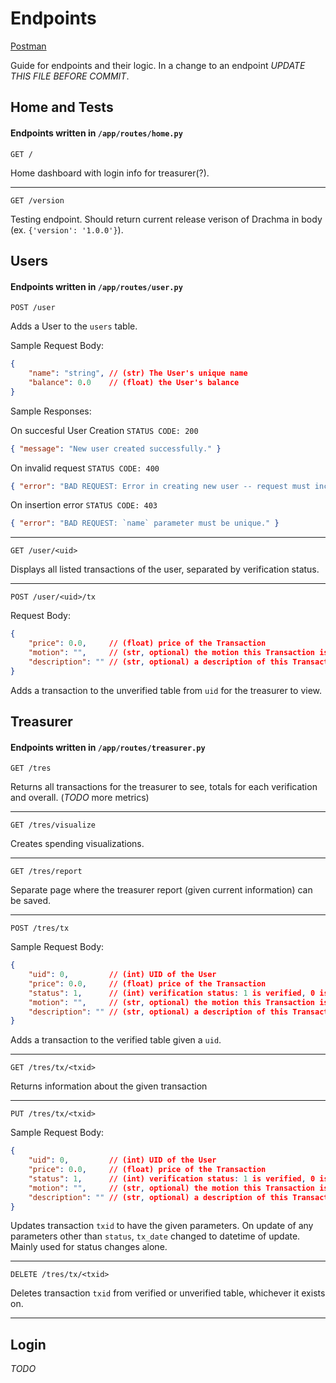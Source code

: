 # Endpoints

[Postman](https://www.postman.com/aviation-pilot-81500845/workspace/drachma/overview)


Guide for endpoints and their logic. In a change to an endpoint _UPDATE THIS FILE BEFORE COMMIT_.

## Home and Tests

#### Endpoints written in `/app/routes/home.py`

`GET /`

Home dashboard with login info for treasurer(?).

<hr />

`GET /version`


Testing endpoint. Should return current release verison of Drachma in body (ex. `{'version': '1.0.0'}`).

## Users

#### Endpoints written in `/app/routes/user.py`

`POST /user`

Adds a User to the `users` table.

Sample Request Body:
```json
{
    "name": "string", // (str) The User's unique name
    "balance": 0.0    // (float) the User's balance
}
```

Sample Responses:

On succesful User Creation `STATUS CODE: 200`
```json
{ "message": "New user created successfully." }
```

On invalid request `STATUS CODE: 400`
```json
{ "error": "BAD REQUEST: Error in creating new user -- request must include `name` and `balance` fields." }
```

On insertion error `STATUS CODE: 403`
```json
{ "error": "BAD REQUEST: `name` parameter must be unique." }
```

<hr />

`GET /user/<uid>`

Displays all listed transactions of the user, separated by verification status.

<hr />

`POST /user/<uid>/tx`

Request Body:

```json
{
    "price": 0.0,     // (float) price of the Transaction
    "motion": "",     // (str, optional) the motion this Transaction is under
    "description": "" // (str, optional) a description of this Transaction
}
```

Adds a transaction to the unverified table from `uid` for the treasurer to view.

## Treasurer

#### Endpoints written in `/app/routes/treasurer.py`

`GET /tres`

Returns all transactions for the treasurer to see, totals for each verification and overall. (_TODO_ more metrics)

<hr />

`GET /tres/visualize`

Creates spending visualizations.

<hr />

`GET /tres/report`

Separate page where the treasurer report (given current information) can be saved.

<hr />

`POST /tres/tx`

Sample Request Body:

```json
{
    "uid": 0,         // (int) UID of the User
    "price": 0.0,     // (float) price of the Transaction
    "status": 1,      // (int) verification status: 1 is verified, 0 is unverified (Treasurer transactions are automatically verified)
    "motion": "",     // (str, optional) the motion this Transaction is under
    "description": "" // (str, optional) a description of this Transaction
}
```

Adds a transaction to the verified table given a `uid`.

<hr />

`GET /tres/tx/<txid>`

Returns information about the given transaction

<hr />

`PUT /tres/tx/<txid>`

Sample Request Body:

```json
{
    "uid": 0,         // (int) UID of the User
    "price": 0.0,     // (float) price of the Transaction
    "status": 1,      // (int) verification status: 1 is verified, 0 is unverified (new Treasurer transactions are automatically verified)
    "motion": "",     // (str, optional) the motion this Transaction is under
    "description": "" // (str, optional) a description of this Transaction
}
```

Updates transaction `txid` to have the given parameters. On update of any parameters other than `status`, `tx_date` changed to datetime of update. Mainly used for status changes alone.

<hr />

`DELETE /tres/tx/<txid>`

Deletes transaction `txid` from verified or unverified table, whichever it exists on.

<hr />

## Login

_TODO_